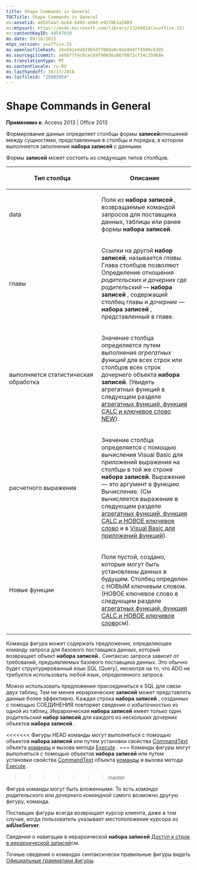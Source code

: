 ```yaml
---
title: Shape Commands in General
TOCTitle: Shape Commands in General
ms:assetid: ad555aa7-bc64-b495-a98d-e927061a5809
ms:mtpsurl: https://msdn.microsoft.com/library/JJ249814(v=office.15)
ms:contentKeyID: 48547039
ms.date: 09/18/2015
mtps_version: v=office.15
ms.openlocfilehash: 34e691edd429b5d7f00da0c8eb994ffd999c6305
ms.sourcegitcommit: a49b77f4c8cec69f90656a86f0872cf34c35968e
ms.translationtype: MT
ms.contentlocale: ru-RU
ms.lasthandoff: 10/17/2018
ms.locfileid: "25603954"
---
```

# <a name="shape-commands-in-general"></a>Shape Commands in General


**Применимо к**: Access 2013 | Office 2013

Формирование данных определяет столбцы формы **записей**отношений между сущностями, представленные в столбцы и порядка, в котором выполняется заполнение **набора записей** с данными.

Формы **записей** может состоять из следующих типов столбцов.

<table>
<colgroup>
<col style="width: 50%" />
<col style="width: 50%" />
</colgroup>
<thead>
<tr class="header">
<th><p>Тип столбца</p></th>
<th><p>Описание</p></th>
</tr>
</thead>
<tbody>
<tr class="odd">
<td><p>data</p></td>
<td><p>Поля из <strong>набора записей</strong> , возвращаемые командой запросов для поставщика данных, таблицы или ранее формы <strong>набора записей</strong>.</p></td>
</tr>
<tr class="even">
<td><p>главы</p></td>
<td><p>Ссылки на другой <strong>набор записей</strong>, называется <em>главы</em>. Глава столбцов позволяют Определение отношения <em>родительских и дочерних</em> где <em>родительский</em> — <strong>набора записей</strong> , содержащий столбец главы и <em>дочерние</em> — <strong>набора записей</strong> , представленный в главе.</p></td>
</tr>
<tr class="odd">
<td><p>выполняется статистическая обработка</p></td>
<td><p>Значение столбца определяется путем выполнения <em>агрегатных функций</em> для всех строк или столбцов всех строк дочернего объекта <strong>набора записей</strong>. (Увидеть агрегатных функций в следующем разделе <a href="aggregate-functions-the-calc-function-and-the-new-keyword.md">агрегатных функций, функция CALC и ключевое слово NEW</a>).</p></td>
</tr>
<tr class="even">
<td><p>расчетного выражения</p></td>
<td><p>Значение столбца определяется с помощью вычисления Visual Basic для приложений выражения на столбцы в той же строке <strong>набора записей</strong>. Выражение — это аргумент в функцию Вычисление. (См вычисляется выражение в следующем разделе <a href="aggregate-functions-the-calc-function-and-the-new-keyword.md">агрегатных функций, функция CALC и НОВОЕ ключевое слово</a> и в <a href="visual-basic-for-applications-functions.md">Visual Basic для приложений функций</a>).</p></td>
</tr>
<tr class="odd">
<td><p>Новые функции</p></td>
<td><p>Поля пустой, создано, которые могут быть установлены данных в будущем. Столбец определен с НОВЫМ ключевым словом. (НОВОЕ ключевое слово в следующем разделе <a href="aggregate-functions-the-calc-function-and-the-new-keyword.md">агрегатных функций, функция CALC и НОВОЕ ключевое слово</a>см).</p></td>
</tr>
</tbody>
</table>


Команда фигура может содержать предложение, определяющее команду запроса для базового поставщика данных, который возвращает объект **набора записей** . Синтаксис запроса зависит от требований, предъявляемых базового поставщика данных. Это обычно будет структурированный язык SQL (Query), несмотря на то, что ADO не требуется использовать любой язык, определенного запроса.

Можно использовать предложение присоединиться к SQL для связи двух таблиц; Тем не менее иерархические **записей** может представлять данные более эффективно. Каждая строка **набора записей** , созданных с помощью СОЕДИНЕНИЯ повторяет сведения о избыточностью из одной из таблиц. Иерархическая **набора записей** имеет только один родительский **набор записей** для каждого из нескольких дочерних объектов **набора записей** .

<<<<<<< Фигуры HEAD команды могут выполняться с помощью объектов **набора записей** или путем установки свойства [CommandText](commandtext-property-ado.md) объекта [команды](command-object-ado.md) и вызова метода [Execute](https://msdn.microsoft.com/library/jj248785\(v=office.15\)) .
=== Команды фигуры могут выполняться с помощью объектов **набора записей** или путем установки свойства [CommandText](commandtext-property-ado.md) объекта [команды](command-object-ado.md) и вызова метода [Execute](https://docs.microsoft.com/office/vba/access/concepts/miscellaneous/execute-method-ado-command) .
>>>>>>> master

Фигура команды могут быть вложенными. То есть *команда родительского* или *дочернего командной* самого возможно другую фигуру, команда.

Поставщик фигуры всегда возвращает курсор клиента, даже в том случае, когда пользователь указывает местоположение курсора из **adUseServer**.

Сведения о навигации в иерархической **набора записей** [Доступ к строк в иерархической записей](accessing-rows-in-a-hierarchical-recordset.md)см.

Точные сведения о командах синтаксически правильные фигуры видеть [Официальные грамматики фигуры](formal-shape-grammar.md).

